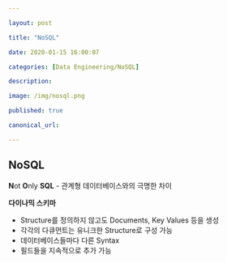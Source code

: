 ```yaml
---

layout: post

title: "NoSQL"

date: 2020-01-15 16:00:07

categories: [Data Engineering/NoSQL]

description:

image: /img/nosql.png

published: true

canonical_url:

---
```


## NoSQL

**N**ot **O**nly **SQL** - 관계형 데이터베이스와의 극명한 차이

**다이나믹 스키마**
- Structure를 정의하지 않고도 Documents, Key Values 등을 생성
- 각각의 다큐먼트는 유니크한 Structure로 구성 가능
- 데이터베이스들마다 다른 Syntax
- 필드들을 지속적으로 추가 가능
